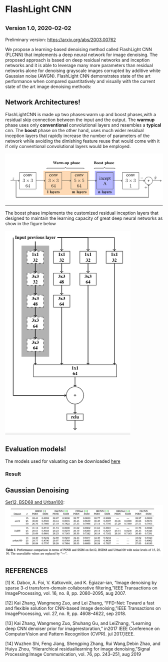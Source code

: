 # FlashLight CNN
<small>Version 1.0, 2020-02-02</small>
---
Preliminary version: https://arxiv.org/abs/2003.00762

 We propose  a  learning-based  denoising  method called  FlashLight  CNN  (FLCNN)  that  implements  a  deep neural network for image denoising. The proposed approach is based on  deep residual networks and inception  networks and it is able to leverage many more parameters than residual networks alone for denoising grayscale images corrupted by additive  white  Gaussian  noise  (AWGN).  FlashLight  CNN demonstrates  state  of  the  art  performance  when  compared quantitatively  and  visually  with  the  current  state  of  the  art image denoising methods:

## Network Architectures!
FlashLightCNN  is  made  up  two  phases:warm up and boost phases,with a residual skip connection between the input and the output.
 The __warmup__ phase uses only __conventional__ convolutional layers and resembles a __typical__  cnn. The __boost__ phase on the other hand, uses much wider residual inception layers that rapidly increase the number of parameters of the network  while avoiding the dimishing feature reuse that would come with it if only conventional convolutional layers would be employed.

<img src="figures/flashlightCNN.png" width="800px"/>

---
The boost phase implements the customized residual inception layers that designed to maintain the learning capacity of great deep neural networks as show in the figure below


<img src="figures/inception_modules.png" width="400"/>



## Evaluation models!
The models used for valuating can be downloaded  [here](./evaluation_models)


### Result
## Gaussian Denoising
[Set12, BSD68 and Urban100](./datasets):  
<img src="figures/table1.png" width="900px"/>

## REFERENCES
[1]  K.  Dabov,  A.  Foi,  V.  Katkovnik,  and  K.  Egiazar-ian,  “Image denoising by sparse 3-d transform-domain
collaborative  filtering,”IEEE  Transactions  on  ImageProcessing, vol. 16, no. 8, pp. 2080–2095, aug 2007.

[12]  Kai  Zhang,  Wangmeng  Zuo,  and  Lei  Zhang,   “FFD-Net:  Toward  a  fast  and  flexible  solution  for  CNN-based image denoising,”IEEE Transactions on ImageProcessing, vol. 27, no. 9, pp. 4608–4622, sep 2018.

[13]  Kai  Zhang,  Wangmeng  Zuo,  Shuhang  Gu,  and  LeiZhang,  “Learning deep CNN denoiser prior for imagerestoration,”   in2017  IEEE  Conference  on  ComputerVision   and   Pattern   Recognition   (CVPR).   jul   2017,IEEE.

[14]  Wuzhen Shi, Feng Jiang, Shengping Zhang, Rui Wang,Debin  Zhao,  and  Huiyu  Zhou,   “Hierarchical  residuallearning  for  image  denoising,”Signal  Processing:Image Communication, vol. 76, pp. 243–251, aug 2019
